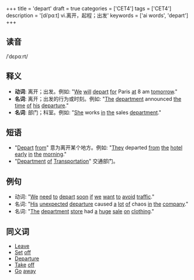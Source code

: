 +++
title = 'depart'
draft = true
categories = ['CET4']
tags = ['CET4']
description = '[diˈpɑːt] vi.离开，起程；出发'
keywords = ['ai words', 'depart']
+++

## 读音
/ˈdɛpɑːrt/

## 释义
- **动词**: 离开；出发。例如: "[We](/zh/post/we/) [will](/zh/post/will/) [depart](/zh/post/depart/) [for](/zh/post/for/) Paris [at](/zh/post/at/) 8 am [tomorrow](/zh/post/tomorrow/)."
- **名词**: 离开；出发的行为或时刻。例如: "[The](/zh/post/the/) [department](/zh/post/department/) announced [the](/zh/post/the/) [time](/zh/post/time/) [of](/zh/post/of/) [his](/zh/post/his/) [departure](/zh/post/departure/)."
- **名词**: 部门；科室。例如: "[She](/zh/post/she/) works [in](/zh/post/in/) [the](/zh/post/the/) sales [department](/zh/post/department/)."

## 短语
- "[Depart](/zh/post/depart/) [from](/zh/post/from/)" 意为离开某个地方。例如: "[They](/zh/post/they/) departed [from](/zh/post/from/) [the](/zh/post/the/) [hotel](/zh/post/hotel/) [early](/zh/post/early/) [in](/zh/post/in/) [the](/zh/post/the/) [morning](/zh/post/morning/)."
- "[Department](/zh/post/department/) [of](/zh/post/of/) [Transportation](/zh/post/transportation/)" 交通部门。

## 例句
- 动词: "[We](/zh/post/we/) [need](/zh/post/need/) [to](/zh/post/to/) [depart](/zh/post/depart/) [soon](/zh/post/soon/) [if](/zh/post/if/) [we](/zh/post/we/) [want](/zh/post/want/) [to](/zh/post/to/) [avoid](/zh/post/avoid/) [traffic](/zh/post/traffic/)."
- 名词: "[His](/zh/post/his/) [unexpected](/zh/post/unexpected/) [departure](/zh/post/departure/) caused [a](/zh/post/a/) [lot](/zh/post/lot/) [of](/zh/post/of/) chaos [in](/zh/post/in/) [the](/zh/post/the/) [company](/zh/post/company/)."
- 名词: "[The](/zh/post/the/) [department](/zh/post/department/) [store](/zh/post/store/) had [a](/zh/post/a/) [huge](/zh/post/huge/) [sale](/zh/post/sale/) [on](/zh/post/on/) [clothing](/zh/post/clothing/)."

## 同义词
- [Leave](/zh/post/leave/)
- [Set](/zh/post/set/) [off](/zh/post/off/)
- [Departure](/zh/post/departure/)
- [Take](/zh/post/take/) [off](/zh/post/off/)
- [Go](/zh/post/go/) [away](/zh/post/away/)
